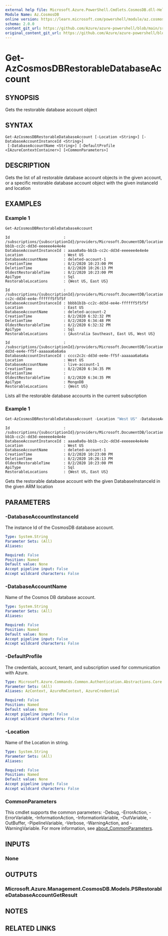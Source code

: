 ```yaml
---
external help file: Microsoft.Azure.PowerShell.Cmdlets.CosmosDB.dll-Help.xml
Module Name: Az.CosmosDB
online version: https://learn.microsoft.com/powershell/module/az.cosmosdb/get-azcosmosdbrestorabledatabaseaccount
schema: 2.0.0
content_git_url: https://github.com/Azure/azure-powershell/blob/main/src/CosmosDB/CosmosDB/help/Get-AzCosmosDBRestorableDatabaseAccount.md
original_content_git_url: https://github.com/Azure/azure-powershell/blob/main/src/CosmosDB/CosmosDB/help/Get-AzCosmosDBRestorableDatabaseAccount.md
---
```


# Get-AzCosmosDBRestorableDatabaseAccount

## SYNOPSIS
Gets the restorable database account object

## SYNTAX

```
Get-AzCosmosDBRestorableDatabaseAccount [-Location <String>] [-DatabaseAccountInstanceId <String>]
 [-DatabaseAccountName <String>] [-DefaultProfile <IAzureContextContainer>] [<CommonParameters>]
```

## DESCRIPTION
Gets the list of all restorable database account objects in the given account, or a specific restorable database account object with the given instanceId and location

## EXAMPLES

### Example 1
```powershell
Get-AzCosmosDBRestorableDatabaseAccount
```

```output
Id                        : /subscriptions/{subscriptionId}/providers/Microsoft.DocumentDB/locations/westus/restorableDatabaseAccounts/aaaa0a0a-bb1b-cc2c-dd3d-eeeeee4e4e4e
DatabaseAccountInstanceId : aaaa0a0a-bb1b-cc2c-dd3d-eeeeee4e4e4e
Location                  : West US
DatabaseAccountName       : deleted-account-1
CreationTime              : 8/2/2020 10:23:00 PM
DeletionTime              : 8/2/2020 10:26:13 PM
OldestRestorableTime      : 8/2/2020 10:23:00 PM
ApiType                   : Sql
RestorableLocations       : {West US, East US}

Id                        : /subscriptions/{subscriptionId}/providers/Microsoft.DocumentDB/locations/eastus/restorableDatabaseAccounts/bbbb1b1b-cc2c-dd3d-ee4e-ffffff5f5f5f
DatabaseAccountInstanceId : bbbb1b1b-cc2c-dd3d-ee4e-ffffff5f5f5f
Location                  : East US
DatabaseAccountName       : deleted-account-2
CreationTime              : 8/2/2020 6:32:32 PM
DeletionTime              : 8/2/2020 6:34:48 PM
OldestRestorableTime      : 8/2/2020 6:32:32 PM
ApiType                   : Sql
RestorableLocations       : {Australia Southeast, East US, West US}

Id                        : /subscriptions/{subscriptionId}/providers/Microsoft.DocumentDB/locations/westus/restorableDatabaseAccounts/cccc2c2c-dd3d-ee4e-ff5f-aaaaaa6a6a6a
DatabaseAccountInstanceId : cccc2c2c-dd3d-ee4e-ff5f-aaaaaa6a6a6a
Location                  : West US
DatabaseAccountName       : live-account-1
CreationTime              : 8/2/2020 6:34:35 PM
DeletionTime              :
OldestRestorableTime      : 8/2/2020 6:34:35 PM
ApiType                   : MongoDB
RestorableLocations       : {West US}
```

Lists all the restorable database accounts in the current subscription

### Example 1
```powershell
Get-AzCosmosDBRestorableDatabaseAccount -Location "West US" -DatabaseAccountInstanceId aaaa0a0a-bb1b-cc2c-dd3d-eeeeee4e4e4e
```

```output
Id                        : /subscriptions/{subscriptionId}/providers/Microsoft.DocumentDB/locations/westus/restorableDatabaseAccounts/aaaa0a0a-bb1b-cc2c-dd3d-eeeeee4e4e4e
DatabaseAccountInstanceId : aaaa0a0a-bb1b-cc2c-dd3d-eeeeee4e4e4e
Location                  : West US
DatabaseAccountName       : deleted-account-1
CreationTime              : 8/2/2020 10:23:00 PM
DeletionTime              : 8/2/2020 10:26:13 PM
OldestRestorableTime      : 8/2/2020 10:23:00 PM
ApiType                   : Sql
RestorableLocations       : {West US, East US}
```

Gets the restorable database account with the given DatabaseInstanceId in the given ARM location  

## PARAMETERS

### -DatabaseAccountInstanceId
The instance Id of the CosmosDB database account.

```yaml
Type: System.String
Parameter Sets: (All)
Aliases:

Required: False
Position: Named
Default value: None
Accept pipeline input: False
Accept wildcard characters: False
```

### -DatabaseAccountName
Name of the Cosmos DB database account.

```yaml
Type: System.String
Parameter Sets: (All)
Aliases:

Required: False
Position: Named
Default value: None
Accept pipeline input: False
Accept wildcard characters: False
```

### -DefaultProfile
The credentials, account, tenant, and subscription used for communication with Azure.

```yaml
Type: Microsoft.Azure.Commands.Common.Authentication.Abstractions.Core.IAzureContextContainer
Parameter Sets: (All)
Aliases: AzContext, AzureRmContext, AzureCredential

Required: False
Position: Named
Default value: None
Accept pipeline input: False
Accept wildcard characters: False
```

### -Location
Name of the Location in string.

```yaml
Type: System.String
Parameter Sets: (All)
Aliases:

Required: False
Position: Named
Default value: None
Accept pipeline input: False
Accept wildcard characters: False
```

### CommonParameters
This cmdlet supports the common parameters: -Debug, -ErrorAction, -ErrorVariable, -InformationAction, -InformationVariable, -OutVariable, -OutBuffer, -PipelineVariable, -Verbose, -WarningAction, and -WarningVariable. For more information, see [about_CommonParameters](http://go.microsoft.com/fwlink/?LinkID=113216).

## INPUTS

### None

## OUTPUTS

### Microsoft.Azure.Management.CosmosDB.Models.PSRestorableDatabaseAccountGetResult

## NOTES

## RELATED LINKS
